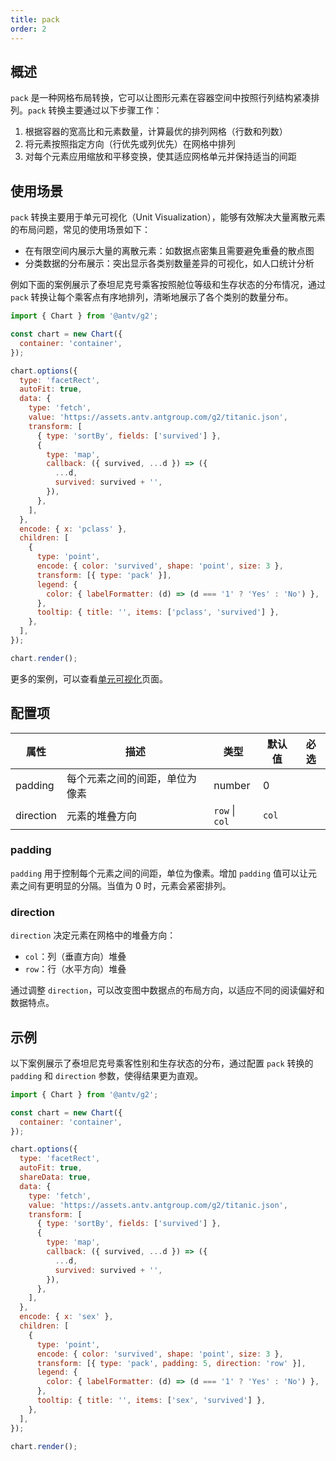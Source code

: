 ```yaml
---
title: pack
order: 2
---
```


## 概述

`pack` 是一种网格布局转换，它可以让图形元素在容器空间中按照行列结构紧凑排列。`pack` 转换主要通过以下步骤工作：

1. 根据容器的宽高比和元素数量，计算最优的排列网格（行数和列数）
2. 将元素按照指定方向（行优先或列优先）在网格中排列
3. 对每个元素应用缩放和平移变换，使其适应网格单元并保持适当的间距

## 使用场景

`pack` 转换主要用于单元可视化（Unit Visualization），能够有效解决大量离散元素的布局问题，常见的使用场景如下：

- 在有限空间内展示大量的离散元素：如数据点密集且需要避免重叠的散点图
- 分类数据的分布展示：突出显示各类别数量差异的可视化，如人口统计分析

例如下面的案例展示了泰坦尼克号乘客按照舱位等级和生存状态的分布情况，通过 `pack` 转换让每个乘客点有序地排列，清晰地展示了各个类别的数量分布。

```js | ob {  pin: false , inject true }
import { Chart } from '@antv/g2';

const chart = new Chart({
  container: 'container',
});

chart.options({
  type: 'facetRect',
  autoFit: true,
  data: {
    type: 'fetch',
    value: 'https://assets.antv.antgroup.com/g2/titanic.json',
    transform: [
      { type: 'sortBy', fields: ['survived'] },
      {
        type: 'map',
        callback: ({ survived, ...d }) => ({
          ...d,
          survived: survived + '',
        }),
      },
    ],
  },
  encode: { x: 'pclass' },
  children: [
    {
      type: 'point',
      encode: { color: 'survived', shape: 'point', size: 3 },
      transform: [{ type: 'pack' }],
      legend: {
        color: { labelFormatter: (d) => (d === '1' ? 'Yes' : 'No') },
      },
      tooltip: { title: '', items: ['pclass', 'survived'] },
    },
  ],
});

chart.render();
```

更多的案例，可以查看[单元可视化](/examples/unit/unit#basic)页面。

## 配置项

| 属性      | 描述                           | 类型           | 默认值 | 必选 |
| --------- | ------------------------------ | -------------- | ------ | ---- |
| padding   | 每个元素之间的间距，单位为像素 | number         | 0      |      |
| direction | 元素的堆叠方向                 | `row` \| `col` | `col`  |      |

### padding

`padding` 用于控制每个元素之间的间距，单位为像素。增加 `padding` 值可以让元素之间有更明显的分隔。当值为 0 时，元素会紧密排列。

### direction

`direction` 决定元素在网格中的堆叠方向：

- `col`：列（垂直方向）堆叠
- `row`：行（水平方向）堆叠

通过调整 `direction`，可以改变图中数据点的布局方向，以适应不同的阅读偏好和数据特点。

## 示例

以下案例展示了泰坦尼克号乘客性别和生存状态的分布，通过配置 `pack` 转换的 `padding` 和 `direction` 参数，使得结果更为直观。

```js | ob {  pin: false , inject true }
import { Chart } from '@antv/g2';

const chart = new Chart({
  container: 'container',
});

chart.options({
  type: 'facetRect',
  autoFit: true,
  shareData: true,
  data: {
    type: 'fetch',
    value: 'https://assets.antv.antgroup.com/g2/titanic.json',
    transform: [
      { type: 'sortBy', fields: ['survived'] },
      {
        type: 'map',
        callback: ({ survived, ...d }) => ({
          ...d,
          survived: survived + '',
        }),
      },
    ],
  },
  encode: { x: 'sex' },
  children: [
    {
      type: 'point',
      encode: { color: 'survived', shape: 'point', size: 3 },
      transform: [{ type: 'pack', padding: 5, direction: 'row' }],
      legend: {
        color: { labelFormatter: (d) => (d === '1' ? 'Yes' : 'No') },
      },
      tooltip: { title: '', items: ['sex', 'survived'] },
    },
  ],
});

chart.render();
```
